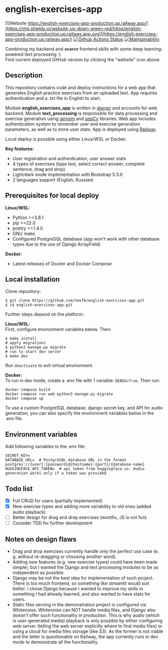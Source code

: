 # english-exercises-app

[![Website https://english-exercises-app-production.up.railway.app/](https://img.shields.io/website-up-down-green-red/https/english-exercises-app-production.up.railway.app.svg)](https://english-exercises-app-production.up.railway.app/)
[![Github Actions Status](https://github.com/tmvfb/english-exercises-app/workflows/Python%20CI/badge.svg)](https://github.com/tmvfb/english-exercises-app/actions)
[![Maintainability](https://api.codeclimate.com/v1/badges/620bb3a35893a3f0e87e/maintainability)](https://codeclimate.com/github/tmvfb/english-exercises-app/maintainability)  

Combining my backend and <s>scarce</s> frontend skills with some deep learning-powered text processing :)  
Find current deployed GitHub version by clicking the "website" icon above.

## Description
This repository contains code and deploy instructions for a web app that generates English practice exercises from an uploaded text. App requires authentication and a *.txt* file in English to start.   
  
Module **english_exercises_app** is written in [django](https://github.com/django/django) and accounts for web backend. Module **text_processing** is responsible for data processing and exercise generation using [*gensim*](https://github.com/RaRe-Technologies/gensim) and [*spaCy*](https://github.com/explosion/spaCy) libraries. Web app includes authentication system to remember user and exercise generation parameters, as well as to store user stats. App is deployed using [Railway](https://railway.app/).
  
Local deploy is possible using either Linux/WSL or Docker.
  
**Key features:**
* User registration and authentication, user answer stats
* 4 types of exercises (type text, select correct answer, complete sentence, drag and drop)
* Light/dark mode implementation with Bootstrap 5.3.0
* 2 languages support (English, Russian)

## Prerequisites for local deploy
**Linux/WSL:**  
* Python >=3.8.1
* pip >=22.0
* poetry >=1.4.0
* GNU make
* Configured PostgreSQL database (app won't work with other database types due to the use of Django ArrayField)
  
**Docker:**  
* Latest releases of Docker and Docker Compose

## Local installation
Clone repository:
```
$ git clone https://github.com/tmvfb/english-exercises-app.git
$ cd english-exercises-app.git 
```
Further steps depend on the platform:
   
**Linux/WSL:**  
First, configure environment variables below. Then:
```
$ make install
# apply migrations
$ python3 manage.py migrate
# run to start dev server
$ make dev
```
Run `deactivate` to exit virtual environment.
  
**Docker:**  
To run in dev mode, create a .env file with 1 variable: `DEBUG=True`. Then run:
```
docker compose build
docker compose run web python3 manage.py migrate
docker compose up
```
To use a custom PostgreSQL database, django secret key, and API for audio generation, you can also specify the environment variables below in the .env file.

## Environment variables
Add following variables to the .env file:
```
SECRET_KEY=
DATABASE_URL=  # PostgreSQL database URL in the format postgres://{user}:{password}@{hostname}:{port}/{database-name}
HUGGINGFACE_API_TOKEN=  # api token from huggingface.co. Audio generation works only if a token was provided
```

## Todo list
* [x] Full CRUD for users (partially implemented)  
* [x] New exercise types and adding more variability to old ones (added audio playback)  
* [ ] Better design for drag and drop exercises (wontfix, JS is not fun)  
* [ ] Consider TDD for further development  

## Notes on design flaws
* Drag and drop exercises currently handle only the perfect use case (e. g. without re-dragging or choosing another word).
* Adding new features (e.g. new exercise types) could have been made simpler, but I wanted the Django and text processing modules to be as independent as possible.
* Django may be not the best idea for implementation of such project. There is too much frontend, so something like streamlit would suit better. I chose Django because I wanted to improve my skills in something I had already learned, and also wanted to have stats for users.
* Static files serving in the demonstration project is configured via Whitenoise. Whitenoise can NOT handle media files, and Django also doesn't offer such functionality in production. This is why audio (which is user-generated media) playback is only possible by either configuring web server (telling the web server explicitly where to find media files) or using a cloud for media files storage (like S3). As the former is not viable and the latter is questionable on Railway, the app currently runs in dev mode to demonstrate all the functionality.
